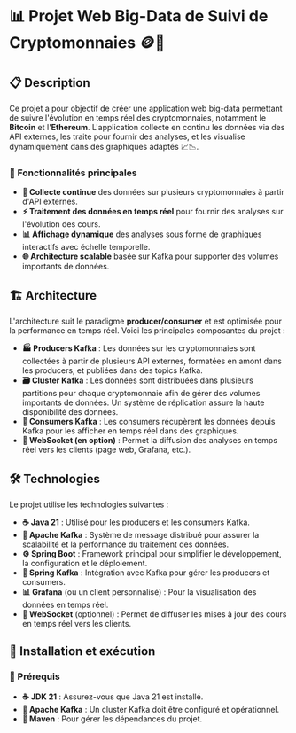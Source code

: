 # 📊 Projet Web Big-Data de Suivi de Cryptomonnaies 🪙🚀

## 📋 Description
Ce projet a pour objectif de créer une application web big-data permettant de suivre l'évolution en temps réel des cryptomonnaies, notamment le **Bitcoin** et l'**Ethereum**. L'application collecte en continu les données via des API externes, les traite pour fournir des analyses, et les visualise dynamiquement dans des graphiques adaptés 📈📉.

### 🔑 Fonctionnalités principales
- **🔄 Collecte continue** des données sur plusieurs cryptomonnaies à partir d'API externes.
- **⚡ Traitement des données en temps réel** pour fournir des analyses sur l'évolution des cours.
- **📊 Affichage dynamique** des analyses sous forme de graphiques interactifs avec échelle temporelle.
- **🌐 Architecture scalable** basée sur Kafka pour supporter des volumes importants de données.

## 🏗️ Architecture
L'architecture suit le paradigme **producer/consumer** et est optimisée pour la performance en temps réel. Voici les principales composantes du projet :

- **🏭 Producers Kafka** : Les données sur les cryptomonnaies sont collectées à partir de plusieurs API externes, formatées en amont dans les producers, et publiées dans des topics Kafka.
- **🗃️ Cluster Kafka** : Les données sont distribuées dans plusieurs partitions pour chaque cryptomonnaie afin de gérer des volumes importants de données. Un système de réplication assure la haute disponibilité des données.
- **👥 Consumers Kafka** : Les consumers récupèrent les données depuis Kafka pour les afficher en temps réel dans des graphiques.
- **🔌 WebSocket (en option)** : Permet la diffusion des analyses en temps réel vers les clients (page web, Grafana, etc.).

## 🛠️ Technologies
Le projet utilise les technologies suivantes :

- **☕ Java 21** : Utilisé pour les producers et les consumers Kafka.
- **🦄 Apache Kafka** : Système de message distribué pour assurer la scalabilité et la performance du traitement des données.
- **⚙️ Spring Boot** : Framework principal pour simplifier le développement, la configuration et le déploiement.
- **🚀 Spring Kafka** : Intégration avec Kafka pour gérer les producers et consumers.
- **📊 Grafana** (ou un client personnalisé) : Pour la visualisation des données en temps réel.
- **🔗 WebSocket** (optionnel) : Permet de diffuser les mises à jour des cours en temps réel vers les clients.

## 🚀 Installation et exécution

### 🔧 Prérequis
- **☕ JDK 21** : Assurez-vous que Java 21 est installé.
- **🦄 Apache Kafka** : Un cluster Kafka doit être configuré et opérationnel.
- **🐘 Maven** : Pour gérer les dépendances du projet.
